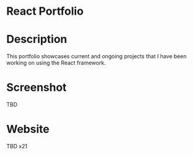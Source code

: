 # React Portfolio

# Description
This portfolio showcases current and ongoing projects that I have been working on using the React framework.

# Screenshot
TBD
# Website
TBD x21